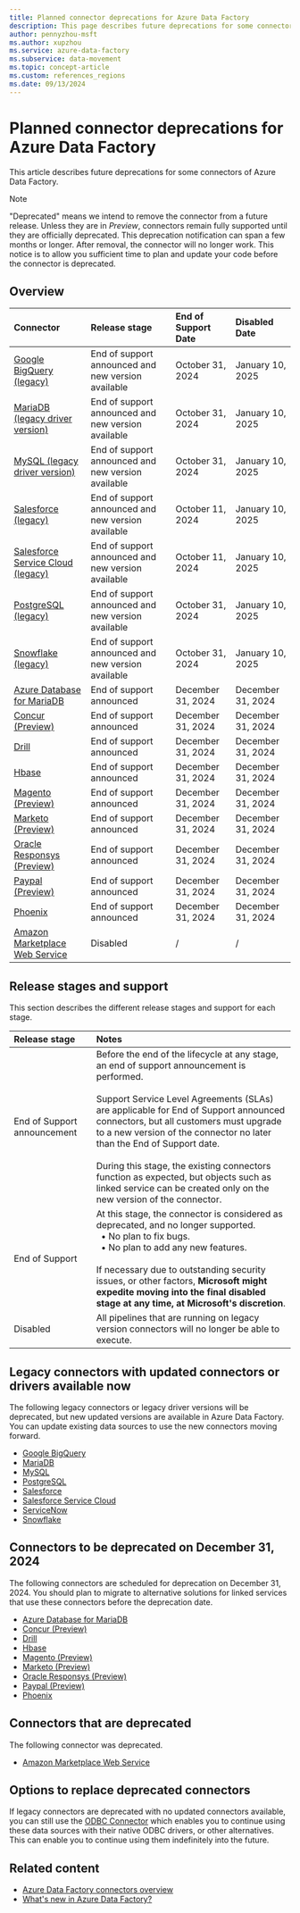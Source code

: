 ```yaml
---
title: Planned connector deprecations for Azure Data Factory
description: This page describes future deprecations for some connectors of Azure Data Factory.
author: pennyzhou-msft
ms.author: xupzhou
ms.service: azure-data-factory
ms.subservice: data-movement
ms.topic: concept-article
ms.custom: references_regions
ms.date: 09/13/2024
---
```


# Planned connector deprecations for Azure Data Factory

This article describes future deprecations for some connectors of Azure Data Factory.

> [!NOTE]
> "Deprecated" means we intend to remove the connector from a future release. Unless they are in *Preview*, connectors remain fully supported until they are officially deprecated. This deprecation notification can span a few months or longer. After removal, the connector will no longer work. This notice is to allow you sufficient time to plan and update your code before the connector is deprecated.

## Overview

| Connector|Release stage |End of Support Date  |Disabled Date  | 
|:-- |:-- |:-- | :-- | 
| [Google BigQuery (legacy)](connector-google-bigquery-legacy.md)  | End of support announced and new version available | October 31, 2024 | January 10, 2025 | 
| [MariaDB (legacy driver version)](connector-mariadb.md)  | End of support announced and new version available | October 31, 2024 | January 10, 2025 | 
| [MySQL (legacy driver version)](connector-mysql.md)  | End of support announced and new version available | October 31, 2024| January 10, 2025| 
| [Salesforce (legacy)](connector-salesforce-legacy.md)   | End of support announced and new version available | October 11, 2024 | January 10, 2025 | 
| [Salesforce Service Cloud (legacy)](connector-salesforce-service-cloud-legacy.md)   | End of support announced and new version available | October 11, 2024 |January 10, 2025 | 
| [PostgreSQL (legacy)](connector-postgresql-legacy.md)   | End of support announced and new version available |October 31, 2024 | January 10, 2025 | 
| [Snowflake (legacy)](connector-snowflake-legacy.md)   | End of support announced and new version available | October 31, 2024 | January 10, 2025 | 
| [Azure Database for MariaDB](connector-azure-database-for-mariadb.md) | End of support announced |December 31, 2024 | December 31, 2024 | 
| [Concur (Preview)](connector-concur.md) | End of support announced | December 31, 2024 | December 31, 2024 | 
| [Drill](connector-drill.md) | End of support announced  | December 31, 2024 | December 31, 2024 | 
| [Hbase](connector-hbase.md) | End of support announced  | December 31, 2024 | December 31, 2024 | 
| [Magento (Preview)](connector-magento.md) | End of support announced  | December 31, 2024 | December 31, 2024 | 
| [Marketo (Preview)](connector-marketo.md) | End of support announced  | December 31, 2024| December 31, 2024 | 
| [Oracle Responsys (Preview)](connector-oracle-responsys.md) | End of support announced  | December 31, 2024 | December 31, 2024 | 
| [Paypal (Preview)](connector-paypal.md) | End of support announced  |December 31, 2024 | December 31, 2024| 
| [Phoenix](connector-phoenix.md) | End of support announced  | December 31, 2024 | December 31, 2024 | 
| [Amazon Marketplace Web Service](connector-amazon-marketplace-web-service.md)| Disabled |/  |/  | 


## Release stages and support

This section describes the different release stages and support for each stage.

| Release stage |Notes  | 
|:--  |:-- | 
| End of Support announcement | Before the end of the lifecycle at any stage, an end of support announcement is performed.<br><br>Support Service Level Agreements (SLAs) are applicable for End of Support announced connectors, but all customers must upgrade to a new version of the connector no later than the End of Support date.<br><br>During this stage, the existing connectors function as expected, but objects such as linked service can be created only on the new version of the connector.  | 
| End of Support | At this stage, the connector is considered as deprecated, and no longer supported.<br>&nbsp;&nbsp;• No plan to fix bugs. <br>&nbsp;&nbsp;• No plan to add any new features. <br><br> If necessary due to outstanding security issues, or other factors, **Microsoft might expedite moving into the final disabled stage at any time, at Microsoft's discretion**.| 
|Disabled |All pipelines that are running on legacy version connectors will no longer be able to execute.| 

## Legacy connectors with updated connectors or drivers available now

The following legacy connectors or legacy driver versions will be deprecated, but new updated versions are available in Azure Data Factory. You can update existing data sources to use the new connectors moving forward.

- [Google BigQuery](connector-google-bigquery.md#upgrade-the-google-bigquery-linked-service)
- [MariaDB](connector-mariadb.md#upgrade-the-mariadb-driver-version)
- [MySQL](connector-mysql.md#upgrade-the-mysql-driver-version)
- [PostgreSQL](connector-postgresql.md#upgrade-the-postgresql-linked-service)
- [Salesforce](connector-salesforce.md#upgrade-the-salesforce-linked-service)
- [Salesforce Service Cloud](connector-salesforce-service-cloud.md#upgrade-the-salesforce-service-cloud-linked-service)
- [ServiceNow](connector-servicenow.md#upgrade-your-servicenow-linked-service)
- [Snowflake](connector-snowflake.md#upgrade-the-snowflake-linked-service)

## Connectors to be deprecated on December 31, 2024

The following connectors are scheduled for deprecation on December 31, 2024. You should plan to migrate to alternative solutions for linked services that use these connectors before the deprecation date.

- [Azure Database for MariaDB](connector-azure-database-for-mariadb.md)
- [Concur (Preview)](connector-concur.md)
- [Drill](connector-drill.md)
- [Hbase](connector-hbase.md)
- [Magento (Preview)](connector-magento.md)
- [Marketo (Preview)](connector-marketo.md)
- [Oracle Responsys (Preview)](connector-oracle-responsys.md)
- [Paypal (Preview)](connector-paypal.md)
- [Phoenix](connector-phoenix.md)


## Connectors that are deprecated

The following connector was deprecated.

- [Amazon Marketplace Web Service](connector-amazon-marketplace-web-service.md)

## Options to replace deprecated connectors

If legacy connectors are deprecated with no updated connectors available, you can still use the
[ODBC Connector](connector-odbc.md) which enables you to continue using these data sources with their native ODBC drivers, or other alternatives. This can enable you to continue using them indefinitely into the future.

## Related content

- [Azure Data Factory connectors overview](connector-overview.md)
- [What's new in Azure Data Factory?](whats-new.md)
